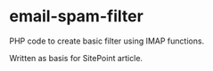 email-spam-filter
=================

PHP code to create basic filter using IMAP functions.

Written as basis for SitePoint article.
